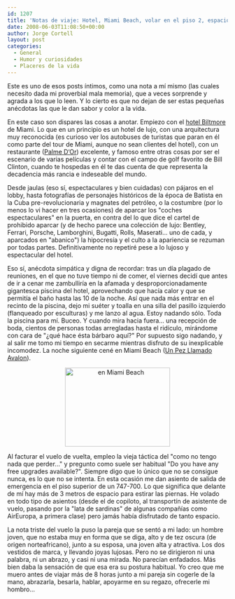 ```yaml
---
id: 1207
title: 'Notas de viaje: Hotel, Miami Beach, volar en el piso 2, espacio piernas, pareja'
date: 2008-06-03T11:08:50+00:00
author: Jorge Cortell
layout: post
categories:
  - General
  - Humor y curiosidades
  - Placeres de la vida
---
```

Este es uno de esos posts íntimos, como una nota a mí mismo (las cuales necesito dada mi proverbial mala memoria), que a veces sorprende y agrada a los que lo leen. Y lo cierto es que no dejan de ser estas pequeñas anécdotas las que le dan sabor y color a la vida.

En este caso son dispares las cosas a anotar. Empiezo con el <a title="web Biltmore" href="https://www.biltmorehotel.com/" target="_blank">hotel Biltmore</a> de Miami. Lo que en un principio es un hotel de lujo, con una arquitectura muy reconocida (es curioso ver los autobuses de turistas que paran en él como parte del tour de Miami, aunque no sean clientes del hotel), con un restaurante (<a title="restaurante" href="https://www.biltmorehotel.com/restaurants.asp#palme" target="_blank">Palme D‘Or</a>) excelente, y famoso entre otras cosas por ser el escenario de varias películas y contar con el campo de golf favorito de Bill Clinton, cuando te hospedas en él te das cuenta de que representa la decadencia más rancia e indeseable del mundo.

Desde jaulas (eso sí, espectaculares y bien cuidadas) con pájaros en el lobby, hasta fotografías de personajes históricos de la época de Batista en la Cuba pre-revolucionaria y magnates del petróleo, o la costumbre (por lo menos lo vi hacer en tres ocasiones) de aparcar los "coches espectaculares" en la puerta, en contra del lo que dice el cartel de prohibido aparcar (y de hecho parece una colección de lujo: Bentley, Ferrari, Porsche, Lamborghini, Bugatti, Rolls, Maserati... uno de cada, y aparcados en "abanico") la hipocresía y el culto a la apariencia se rezuman por todas partes. Definitivamente no repetiré pese a lo lujoso y espectacular del hotel.

Eso sí, anécdota simpática y digna de recordar: tras un día plagado de reuniones, en el que no tuve tiempo ni de comer, el viernes decidí que antes de ir a cenar me zambulliría en la afamada y desproporcionadamente gigantesca piscina del hotel, aprovechando que hacía calor y que se permitía el baño hasta las 10 de la noche. Así que nada más entrar en el recinto de la piscina, dejo mi suéter y toalla en una silla del pasillo izquierdo (flanqueado por esculturas) y me lanzo al agua. Estoy nadando sólo. Toda la piscina para mí. Buceo. Y cuando mira hacia fuera... una recepción de boda, cientos de personas todas arregladas hasta el ridículo, mirándome con cara de "¿qué hace ésta bárbaro aquí?" Por supuesto sigo nadando, y al salir me tomo mi tiempo en secarme mientras disfruto de su inexplicable incomodez. La noche siguiente cené en Miami Beach (<a title="web del restaurante" href="https://www.afishcalledavalon.com/" target="_blank">Un Pez Llamado Avalon</a>).

<p style="text-align: center">
  <img class="aligncenter" src="https://farm4.static.flickr.com/3131/2584625214_ba4bc5f103_m.jpg" alt="en Miami Beach" width="240" height="180" />
</p>

Al facturar el vuelo de vuelta, empleo la vieja táctica del "como no tengo nada que perder..." y pregunto como suele ser habitual "Do you have any free upgrades available?". Siempre digo que lo único que no se consigue nunca, es lo que no se intenta. En esta ocasión me dan asiento de salida de emergencia en el piso superior de un 747-700. Lo que significa que delante de mí hay más de 3 metros de espacio para estirar las piernas. He volado en todo tipo de asientos (desde el de copiloto, al transportín de asistente de vuelo, pasando por la "lata de sardinas" de algunas compañías como AirEuropa, a primera clase) pero jamás había disfrutado de tanto espacio.

La nota triste del vuelo la puso la pareja que se sentó a mi lado: un hombre joven, que no estaba muy en forma que se diga, alto y de tez oscura (de origen norteafricano), junto a su esposa, una joven alta y atractiva. Los dos vestidos de marca, y llevando joyas lujosas. Pero no se dirigieron ni una palabra, ni un abrazo, y casi ni una mirada. No parecían enfadados. Más bien daba la sensación de que esa era su postura habitual. Yo creo que me muero antes de viajar más de 8 horas junto a mi pareja sin cogerle de la mano, abrazarla, besarla, hablar, apoyarme en su regazo, ofrecerle mi hombro...
